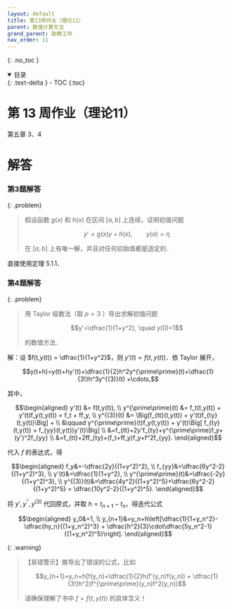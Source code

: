 ```yaml
---
layout: default
title: 第13周作业（理论11） 
parent: 数值计算方法
grand_parent: 助教工作
nav_order: 11
---
```


{: .no_toc }

<details open markdown="block">
  <summary>
    目录
  </summary>
  {: .text-delta }
- TOC
{:toc}
</details>

# 第 13 周作业（理论11）

第五章 3、4

# 解答

### 第3题解答

{: .problem}
> 假设函数 $g(x)$ 和 $h(x)$ 在区间 $[a,b]$ 上连续，证明初值问题
>
> $$y'=g(x)y+h(x), \qquad y(a)=\eta$$
>
> 在 $[a,b]$ 上有唯一解，并且对任何初始值都是适定的．

直接使用定理 5.1.1．


### 第4题解答

{: .problem}
> 用 Taylor 级数法（取 $p=3$ ）导出求解初值问题
>
> $$y'=\dfrac{1}{1+y^2}, \quad y(0)=1$$
>
> 的数值方法．

解：设 $f(t,y(t)) = \dfrac{1}{1+y^2}$，则 $y'(t)=f(t,y(t))$．依 Taylor 展开，

$$y(t+h)=y(t)+hy'(t)+\dfrac{1}{2}h^2y^{\prime\prime}(t)+\dfrac{1}{3!}h^3y^{(3)}(t)
+\cdots,$$

其中，

$$\begin{aligned}
y'(t) &= f(t,y(t)), \\
y^{\prime\prime}(t) &= f_t(t,y(t)) + y'(t)f_y(t,y(t)) = f_t + ff_y, \\
y^{(3)}(t) &= \Big[f_{tt}(t,y(t)) + y'(t)f_{ty}(t,y(t))\Big] + \\
&\qquad y^{\prime\prime}(t)f_y(t,y(t)) + y'(t)\Big[ f_{ty}(t,y(t)) + f_{yy}(t,y(t))y'(t)\Big] \\
&=f_{tt}+2y'f_{ty}+y^{\prime\prime}f_y+(y')^2f_{yy} \\
&=f_{tt}+2ff_{ty}+(f_t+ff_y)f_y+f^2f_{yy}.
\end{aligned}$$

代入 $f$ 的表达式，得

$$\begin{aligned}
f_y&=-\dfrac{2y}{(1+y^2)^2}, \\
f_{yy}&=\dfrac{6y^2-2}{(1+y^2)^3}, \\
y'(t)&=\dfrac{1}{1+y^2}, \\
y^{\prime\prime}(t)&=\dfrac{-2y}{(1+y^2)^3}, \\
y^{(3)}(t)&=\dfrac{4y^2}{(1+y^2)^5}+\dfrac{6y^2-2}{(1+y^2)^5} = \dfrac{10y^2-2}{(1+y^2)^5}.
\end{aligned}$$

将 $y',y^{\prime\prime},y^{(3)}$ 代回原式，并取 $h = t_{n+1}-t_n$，得迭代公式

$$\begin{aligned}
y_0&=1, \\
y_{n+1}&=y_n+h\left[\dfrac{1}{1+y_n^2}-\dfrac{hy_n}{(1+y_n^2)^3} + \dfrac{h^2}{3}\cdot\dfrac{5y_n^2-1}{(1+y_n^2)^5}\right].
\end{aligned}$$

{: .warning}
> 【易错警示】推导出了错误的公式，比如
>
> $$y_{n+1}=y_n+h[f(y_n)+\dfrac{1}{2}h(f'(y_n)f(y_n)) + \dfrac{1}{3!}h^2(f^{\prime\prime}(y_n)f^2(y_n))$$
>
> 请确保理解了书中 $f=f(t,y(t))$ 的具体含义！










